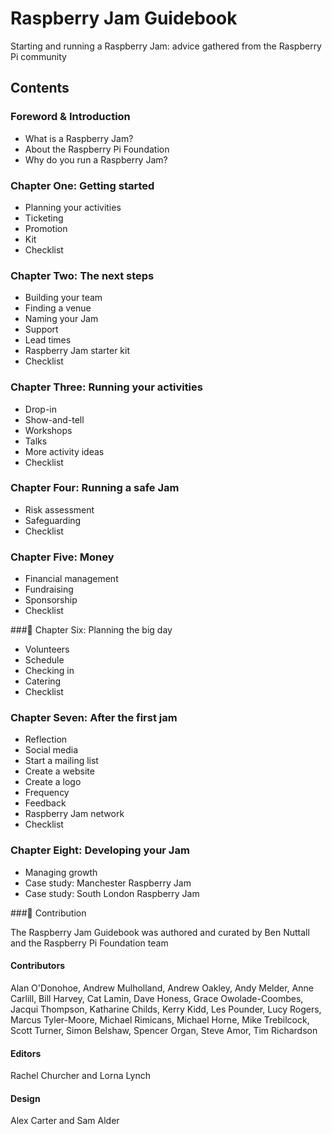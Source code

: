 # Raspberry Jam Guidebook

Starting and running a Raspberry Jam: advice gathered from the Raspberry Pi community

## Contents

### Foreword & Introduction

- What is a Raspberry Jam?
- About the Raspberry Pi Foundation
- Why do you run a Raspberry Jam?

### Chapter One: Getting started

- Planning your activities
- Ticketing
- Promotion
- Kit
- Checklist

### Chapter Two: The next steps

- Building your team
- Finding a venue
- Naming your Jam
- Support
- Lead times
- Raspberry Jam starter kit
- Checklist

### Chapter Three: Running your activities

- Drop-in
- Show-and-tell
- Workshops
- Talks
- More activity ideas
- Checklist

### Chapter Four: Running a safe Jam

- Risk assessment
- Safeguarding
- Checklist

### Chapter Five: Money

- Financial management
- Fundraising
- Sponsorship
- Checklist

### Chapter Six: Planning the big day

- Volunteers
- Schedule
- Checking in
- Catering
- Checklist

### Chapter Seven: After the first jam

- Reflection
- Social media
- Start a mailing list
- Create a website
- Create a logo
- Frequency
- Feedback
- Raspberry Jam network
- Checklist

### Chapter Eight: Developing your Jam

- Managing growth
- Case study: Manchester Raspberry Jam
- Case study: South London Raspberry Jam

### Contribution

The Raspberry Jam Guidebook was authored and curated by Ben Nuttall and the Raspberry Pi Foundation team

#### Contributors

Alan O'Donohoe, Andrew Mulholland, Andrew Oakley, Andy Melder, Anne Carlill,
Bill Harvey, Cat Lamin, Dave Honess, Grace Owolade-Coombes, Jacqui Thompson,
Katharine Childs, Kerry Kidd, Les Pounder, Lucy Rogers, Marcus Tyler-Moore, Michael
Rimicans, Michael Horne, Mike Trebilcock, Scott Turner, Simon Belshaw, Spencer Organ,
Steve Amor, Tim Richardson

#### Editors

Rachel Churcher and Lorna Lynch

#### Design

Alex Carter and Sam Alder
